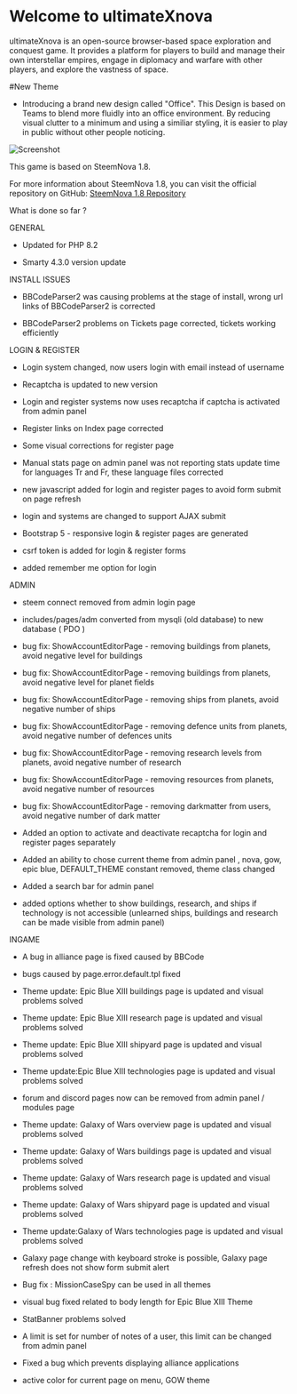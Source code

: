 # Welcome to ultimateXnova

ultimateXnova is an open-source browser-based space exploration and conquest game. It provides a platform for players to build and manage their own interstellar empires, engage in diplomacy and warfare with other players, and explore the vastness of space.

#New Theme

* Introducing a brand new design called "Office". This Design is based on Teams to blend more fluidly into an office environment. By reducing visual clutter to a minimum and using a similiar styling, it is easier to play in public without other people noticing.
 
![Screenshot](screenshot/office.png)

This game is based on SteemNova 1.8.

For more information about SteemNova 1.8, you can visit the official repository on GitHub: [SteemNova 1.8 Repository](https://github.com/koraykarakus/steemnova-1.8-x)

What is done so far ?

GENERAL

* Updated for PHP 8.2

* Smarty 4.3.0 version update

INSTALL ISSUES

* BBCodeParser2 was causing problems at the stage of install, wrong url links of BBCodeParser2 is corrected

* BBCodeParser2 problems on Tickets page corrected, tickets working efficiently

LOGIN & REGISTER

* Login system changed, now users login with email instead of username

* Recaptcha is updated to new version

* Login and register systems now uses recaptcha if captcha is activated from admin panel

* Register links on Index page corrected

* Some visual corrections for register page

* Manual stats page on admin panel was not reporting stats update time for languages Tr and Fr, these language files corrected

* new javascript added for login and register pages to avoid form submit on page refresh

* login and systems are changed to support AJAX submit

* Bootstrap 5 - responsive login & register pages are generated

* csrf token is added for login & register forms

* added remember me option for login



ADMIN

* steem connect removed from admin login page

* includes/pages/adm converted from mysqli (old database) to new database ( PDO )

* bug fix: ShowAccountEditorPage - removing buildings from planets, avoid negative level for buildings

* bug fix: ShowAccountEditorPage - removing buildings from planets, avoid negative level for planet fields

* bug fix: ShowAccountEditorPage - removing ships from planets, avoid negative number of ships

* bug fix: ShowAccountEditorPage - removing defence units from planets, avoid negative number of defences units

* bug fix: ShowAccountEditorPage - removing research levels from planets, avoid negative number of research

* bug fix: ShowAccountEditorPage - removing resources from planets, avoid negative number of resources

* bug fix: ShowAccountEditorPage - removing darkmatter from users, avoid negative number of dark matter

* Added an option to activate and deactivate recaptcha for login and register pages separately

* Added an ability to chose current theme from admin panel , nova, gow, epic blue, DEFAULT_THEME constant removed, theme class changed

* Added a search bar for admin panel

* added options whether to show buildings, research, and ships if technology is not accessible
(unlearned ships, buildings and research can be made visible from admin panel)


INGAME

* A bug in alliance page is fixed caused by BBCode

* bugs caused by page.error.default.tpl fixed

* Theme update: Epic Blue XIII buildings page is updated and visual problems solved

* Theme update: Epic Blue XIII research page is updated and visual problems solved

* Theme update: Epic Blue XIII shipyard page is updated and visual problems solved

* Theme update:Epic Blue XIII technologies page is updated and visual problems solved

* forum and discord pages now can be removed from admin panel / modules page

* Theme update: Galaxy of Wars overview page is updated and visual problems solved

* Theme update: Galaxy of Wars buildings page is updated and visual problems solved

* Theme update: Galaxy of Wars research page is updated and visual problems solved

* Theme update: Galaxy of Wars shipyard page is updated and visual problems solved

* Theme update:Galaxy of Wars technologies page is updated and visual problems solved

* Galaxy page change with keyboard stroke is possible, Galaxy page refresh does not show form submit alert

* Bug fix : MissionCaseSpy can be used in all themes

* visual bug fixed related to body length for Epic Blue XIII Theme

* StatBanner problems solved

* A limit is set for number of notes of a user, this limit can be changed from admin panel

* Fixed a bug which prevents displaying alliance applications

* active color for current page on menu, GOW theme
